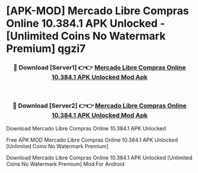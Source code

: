 # [APK-MOD] Mercado Libre  Compras Online 10.384.1 APK Unlocked - [Unlimited Coins No Watermark Premium] qgzi7



<div align="center">
<h3>🔴 Download [Server1] 👉👉 <a href="https://momento.my/?title=Mercado_Libre__Compras_Online_10.384.1_APK_Unlocked">Mercado Libre  Compras Online 10.384.1 APK Unlocked Mod Apk</a></h3><br>

<h3>🔴 Download [Server2] 👉👉 <a href="https://momento.my/?title=Mercado_Libre__Compras_Online_10.384.1_APK_Unlocked">Mercado Libre  Compras Online 10.384.1 APK Unlocked Mod Apk</a></h3>
</div>



Download Mercado Libre  Compras Online 10.384.1 APK Unlocked 

Free APK MOD Mercado Libre  Compras Online 10.384.1 APK Unlocked [Unlimited Coins No Watermark Premium]

Download Mercado Libre  Compras Online 10.384.1 APK Unlocked [Unlimited Coins No Watermark Premium] Mod For Android
